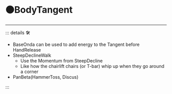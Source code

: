 # 🟠<motor>BodyTangent</motor>

---

<!-- =================================================== -->
<!-- =================================================== -->
<!-- =================================================== -->
<!-- =================================================== -->
<!-- =================================================== -->
::: details 🛠

- BaseOnda can be used to add energy to the Tangent before HandRelease
- SteepDeclineWalk
    - Use the Momentum from SteepDecline
    - Like how the chairlift chairs (or T-bar) whip up when they go around a corner
- PanBeta(HammerToss, Discus)

:::
